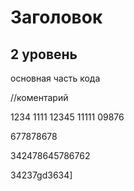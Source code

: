 # Заголовок 

## 2 уровень 

основная часть кода 

//коментарий 

1234
1111
12345
11111
09876

677878678

342478645786762

34237gd3634]
